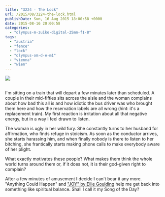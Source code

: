 ```yaml
---
title: "3224 - The Lock"
url: /2015/08/3224-the-lock.html
publishDate: Sun, 16 Aug 2015 18:00:58 +0000
date: 2015-08-16 20:00:58
categories: 
  - "olympus-m-zuiko-digital-25mm-f1-8"
tags: 
  - "austria"
  - "fence"
  - "lock"
  - "olympus-om-d-e-m1"
  - "vienna"
  - "wien"
---
```

<div class="container">
<div class="center"><a target="_blank" href="https://d25zfm9zpd7gm5.cloudfront.net/1200x1200/2015/20150628_160218_lr.jpg"><img class="webfeedsFeaturedVisual" src="https://d25zfm9zpd7gm5.cloudfront.net/0600x0600/2015/20150628_160218_lr.jpg" /></a></div>
</div>
<br />

I'm sitting on a train that will depart a few minutes later than scheduled. A couple in their mid-fifties sits across the aisle and the woman complains about how bad this all is and how idiotic the bus driver was who brought them here and how the reservation labels are all wrong (hint: it's a replacement train). My first reaction is irritation about all that negative energy, but in a way I feel drawn to listen.

The woman is ugly in her wild fury. She constantly turns to her husband for affirmation, who finds refuge in stoicism. As soon as the conductor arrives, she starts harassing him, and when finally nobody is there to listen to her bitching, she frantically starts making phone calls to make everybody aware of her plight.

What exactly motivates these people? What makes them think the whole world turns around them or, if it does not, it is their god-given right to complain?

After a few minutes of amusement I decide I can't bear it any more. "Anything Could Happen" and <a href="https://www.youtube.com/watch?v=01I2dCa3BvA">"JOY" by Ellie Goulding</a> help me get back into something like spiritual balance. Shall I call it my Song of the Day?

